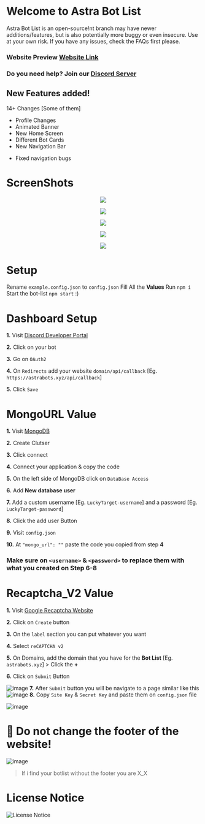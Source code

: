 # Welcome to Astra Bot List

Astra Bot List is an open-source!nt branch may have newer additions/features, but is also potentially more buggy or even insecure. Use at your own risk. If you have any issues, check the FAQs first please.

### Website Preview [Website Link](https://astrabots.xyz/)
### Do you need help? Join our [Discord Server](https://discord.gg/sQQFSnQhdt)

## New Features added!
14+ Changes [Some of them]
+ Profile Changes
+ Animated Banner
+ New Home Screen 
+ Different Bot Cards
+ New Navigation Bar

- Fixed navigation bugs
# ScreenShots
<p align="center">
  <img src="https://user-images.githubusercontent.com/39243722/119623542-f428c980-be10-11eb-90e1-79025102b715.png">
</p>
<p align="center">
  <img src="https://user-images.githubusercontent.com/39243722/119623605-04d93f80-be11-11eb-92f6-1c094c4096e6.png">
</p>
<p align="center">
  <img src="https://user-images.githubusercontent.com/39243722/119623644-0efb3e00-be11-11eb-8165-8ba55c33f546.png">
</p>
<p align="center">
  <img src="https://user-images.githubusercontent.com/39243722/119623679-191d3c80-be11-11eb-9191-5f8bbd8d7bbc.png">
</p>
<p align="center">
  <img src="https://user-images.githubusercontent.com/39243722/119623756-29cdb280-be11-11eb-8bd0-d5e56a588c68.png">
</p>

# Setup
Rename `example.config.json` to `config.json`
Fill All the **Values**
Run `npm i`
Start the bot-list `npm start` :)

# Dashboard Setup
**1.** Visit [Discord Developer Portal](https://discord.com/developers/applications)

**2.** Click on your bot

**3.** Go on `OAuth2`

**4.** On `Redirects` add your website `domain/api/callback` [Eg. `https://astrabots.xyz/api/callback`]

**5.** Click `Save`

# MongoURL Value
**1.** Visit [MongoDB](https://www.mongodb.com/)

**2.** Create Clutser

**3.** Click connect

**4.** Connect your application & copy the code

**5.** On the left side of MongoDB click on `DataBase Access`

**6.** Add **New database user**

**7.** Add a custom username [Eg. `LuckyTarget-username`] and a password [Eg. `LuckyTarget-password`]

**8.** Click the add user Button

**9.** Visit `config.json`

**10.** At `"mongo_url": ""` paste the code you copied from step **4**

### **Make sure on `<username>` & `<password>` to replace them with what you created on Step 6-8**

# Recaptcha_V2 Value
**1.** Visit [Google Recaptcha Website](https://www.google.com/recaptcha/admin/)

**2.** Click on `Create` button

**3.** On the `label` section you can put whatever you want

**4.** Select `reCAPTCHA v2`

**5.** On Domains, add the domain that you have for the **Bot List** [Eg. `astrabots.xyz`] > Click the **+**

**6.** Click on `Submit` Button

![image](https://user-images.githubusercontent.com/39243722/118609705-ac2bf600-b7c3-11eb-9378-6770576dad25.png)
**7.** After `Submit` button you will be navigate to a page similar like this
![image](https://user-images.githubusercontent.com/39243722/118610249-3c6a3b00-b7c4-11eb-8eb6-15733fdeb656.png)
**8.** Copy `Site Key` & `Secret Key` and paste them on `config.json` file

![image](https://user-images.githubusercontent.com/39243722/118610668-aedb1b00-b7c4-11eb-9eb7-a3fe931afb89.png)



# 📝 Do not change the footer of the website!
![image](https://user-images.githubusercontent.com/39243722/118507353-d4214800-b736-11eb-8511-19cebb50e0ff.png)
> If i find your botlist without the footer you are X_X

# License Notice
![License Notice](https://i.ibb.co/Q8vQDTs/image.png)
